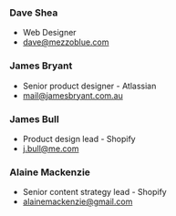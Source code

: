 ### Dave Shea
- Web Designer
- [dave@mezzoblue.com](mailto:dave@mezzoblue.com)

### James Bryant
- Senior product designer - Atlassian
- [mail@jamesbryant.com.au](mailto:mail@jamesbryant.com.au)

### James Bull
- Product design lead - Shopify
- [j.bull@me.com](mailto:j.bull@me.com)

### Alaine Mackenzie
- Senior content strategy lead - Shopify
- [alainemackenzie@gmail.com](mailto:alainemackenzie@gmail.com)
